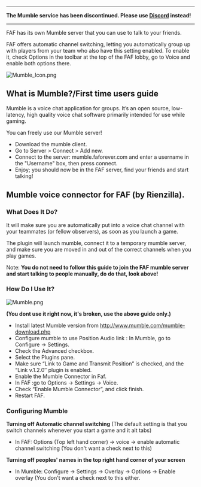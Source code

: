 ------------------------------------------------------------------------

**The Mumble service has been discontinued. Please use
[Discord](Voicechat_(Discord) "wikilink") instead!**

------------------------------------------------------------------------

FAF has its own Mumble server that you can use to talk to your friends.

FAF offers automatic channel switching, letting you automatically group
up with players from your team who also have this setting enabled. To
enable it, check Options in the toolbar at the top of the FAF lobby, go
to Voice and enable both options there.

![](Mumble_Icon.png "Mumble_Icon.png")

## What is Mumble?/First time users guide

Mumble is a voice chat application for groups. It’s an open source,
low-latency, high quality voice chat software primarily intended for use
while gaming.

You can freely use our Mumble server!

-   Download the mumble client.
-   Go to Server > Connect > Add new.
-   Connect to the server: mumble.faforever.com and enter a username in
    the "Username" box, then press connect.
-   Enjoy; you should now be in the FAF server, find your friends and
    start talking!

## Mumble voice connector for FAF (by Rienzilla).

### What Does It Do?

It will make sure you are automatically put into a voice chat channel
with your teammates (or fellow observers), as soon as you launch a game.

The plugin will launch mumble, connect it to a temporary mumble server,
and make sure you are moved in and out of the correct channels when you
play games.

Note: **You do not need to follow this guide to join the FAF mumble
server and start talking to people manually, do do that, look above!**

### How Do I Use It?

![](Mumble.png "Mumble.png")

**(You dont use it right now, it's broken, use the above guide only.)**

-   Install latest Mumble version from
    <http://www.mumble.com/mumble-download.php>
-   Configure mumble to use Position Audio link : In Mumble, go to
    Configure -> Settings.
-   Check the Advanced checkbox.
-   Select the Plugins pane.
-   Make sure “Link to Game and Transmit Position” is checked, and the
    “Link v.1.2.0″ plugin is enabled.
-   Enable the Mumble Connector in Faf.
-   In FAF :go to Options -> Settings -> Voice.
-   Check “Enable Mumble Connector”, and click finish.
-   Restart FAF.

### Configuring Mumble

**Turning off Automatic channel switching** (The default setting is that
you switch channels whenever you start a game and it alt tabs)

-   In FAF: Options (Top left hand corner) -> voice -> enable automatic
    channel switching (You don't want a check next to this)

**Turning off peoples' names in the top right hand corner of your
screen**

-   In Mumble: Configure -> Settings -> Overlay -> Options -> Enable
    overlay (You don't want a check next to this either.